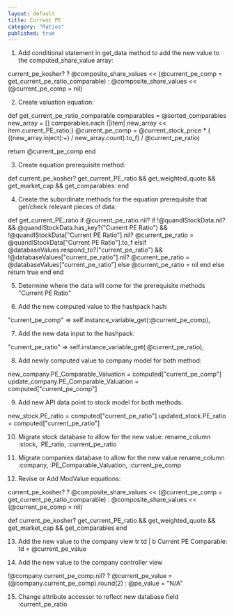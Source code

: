 ```yaml
---
layout: default
title: Current PE
category: "Ratios"
published: true
---
```


1. Add conditional statement in get_data method to add the new value to the computed_share_value array:

current_pe_kosher? ? @composite_share_values << (@current_pe_comp = get_current_pe_ratio_comparable) : @composite_share_values << (@current_pe_comp = nil)

2. Create valuation equation:

def get_current_pe_ratio_comparable
	comparables = @sorted_comparables
	new_array = [] 
	comparables.each {|item| new_array << item.current_PE_ratio;}
	@current_pe_comp = @current_stock_price * ( ((new_array.inject(:+) / new_array.count).to_f) / @current_pe_ratio)

  return @current_pe_comp
end

3. Create equation prerequisite method:

def current_pe_kosher?
	get_current_PE_ratio && get_weighted_quote && get_market_cap && get_comparables:
end

4. Create the subordinate methods for the equation prerequisite that get/check relevant pieces of data:

def get_current_PE_ratio
	if @current_pe_ratio.nil?
		if !@quandlStockData.nil? && @quandlStockData.has_key?("Current PE Ratio") && !@quandlStockData["Current PE Ratio"].nil?
			@current_pe_ratio = @quandlStockData["Current PE Ratio"].to_f
		elsif @databaseValues.respond_to?("current_pe_ratio") && !@databaseValues["current_pe_ratio"].nil?
			@current_pe_ratio = @databaseValues["current_pe_ratio"]
		else
			@current_pe_ratio = nil
		end
	else
		return true
	end
end

5. Determine where the data will come for the prerequisite methods
"Current PE Ratio"

6. Add the new computed value to the hashpack hash:

"current_pe_comp" => self.instance_variable_get(:@current_pe_comp),

7. Add the new data input to the hashpack:

"current_pe_ratio" => self.instance_variable_get(:@current_pe_ratio),

8. Add newly computed value to company model for both method:

new_company.PE_Comparable_Valuation = computed["current_pe_comp"]
update_company.PE_Comparable_Valuation = computed["current_pe_comp"]

9. Add new API data point to stock model for both methods:

new_stock.PE_ratio = computed["current_pe_ratio"]
updated_stock.PE_ratio = computed["current_pe_ratio"]

10. Migrate stock database to allow for the new value:
rename_column :stock, :PE_ratio, :current_pe_ratio

11. Migrate companies database to allow for the new value
rename_column :company, :PE_Comparable_Valuation, :current_pe_comp

12. Revise or Add ModValue equations: 

current_pe_kosher? ? @composite_share_values << (@current_pe_comp = get_current_pe_ratio_comparable) : @composite_share_values << (@current_pe_comp = nil)

def current_pe_kosher?
	get_current_PE_ratio && get_weighted_quote && get_market_cap && get_comparables
end 


13. Add the new value to the company view
tr
 	td
 		|
 		b Current PE Comparable:
	td
		= @current_pe_value 

14. Add the new value to the company controller view

!@company.current_pe_comp.nil? ? @current_pe_value = (@company.current_pe_comp).round(2) : @pe_value = "N/A"


15. Change attribute accessor to reflect new database field
:current_pe_ratio
